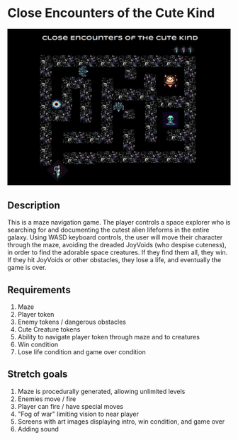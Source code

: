 # Close Encounters of the Cute Kind

![wireframe](./imgs/closeEncounterswireframe.png)

## Description

This is a maze navigation game. The player controls a space explorer who is searching for and documenting the cutest alien lifeforms in the entire galaxy. Using WASD keyboard controls, the user will move their character through the maze, avoiding the dreaded JoyVoids (who despise cuteness), in order to find the adorable space creatures. If they find them all, they win. If they hit JoyVoids or other obstacles, they lose a life, and eventually the game is over.

## Requirements

1. Maze
2. Player token
3. Enemy tokens / dangerous obstacles
4. Cute Creature tokens
5. Ability to navigate player token through maze and to creatures
6. Win condition
7. Lose life condition and game over condition

## Stretch goals

1. Maze is procedurally generated, allowing unlimited levels
2. Enemies move / fire
3. Player can fire / have special moves
4. "Fog of war" limiting vision to near player
5. Screens with art images displaying intro, win condition, and game over
6. Adding sound